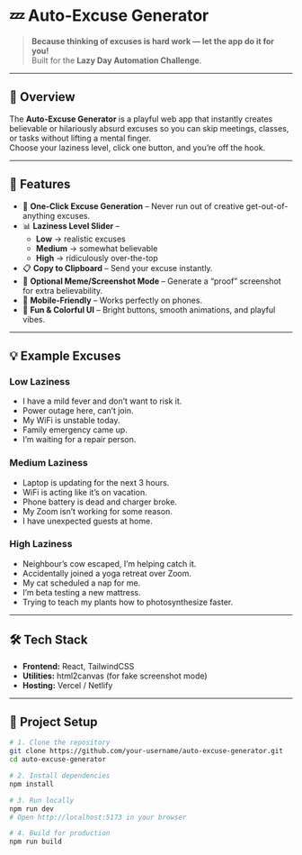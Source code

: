 # 💤 Auto-Excuse Generator

> **Because thinking of excuses is hard work — let the app do it for you!**  
> Built for the **Lazy Day Automation Challenge**.

---

## 📖 Overview

The **Auto-Excuse Generator** is a playful web app that instantly creates believable or hilariously absurd excuses so you can skip meetings, classes, or tasks without lifting a mental finger.  
Choose your laziness level, click one button, and you’re off the hook.

---

## 🚀 Features

- 🎯 **One-Click Excuse Generation** – Never run out of creative get-out-of-anything excuses.
- 📊 **Laziness Level Slider** –  
  - **Low** → realistic excuses  
  - **Medium** → somewhat believable  
  - **High** → ridiculously over-the-top  
- 📋 **Copy to Clipboard** – Send your excuse instantly.
- 📸 **Optional Meme/Screenshot Mode** – Generate a “proof” screenshot for extra believability.
- 📱 **Mobile-Friendly** – Works perfectly on phones.
- 🎨 **Fun & Colorful UI** – Bright buttons, smooth animations, and playful vibes.

---

## 💡 Example Excuses

### Low Laziness
- I have a mild fever and don’t want to risk it.
- Power outage here, can’t join.
- My WiFi is unstable today.
- Family emergency came up.
- I’m waiting for a repair person.

### Medium Laziness
- Laptop is updating for the next 3 hours.
- WiFi is acting like it’s on vacation.
- Phone battery is dead and charger broke.
- My Zoom isn’t working for some reason.
- I have unexpected guests at home.

### High Laziness
- Neighbour’s cow escaped, I’m helping catch it.
- Accidentally joined a yoga retreat over Zoom.
- My cat scheduled a nap for me.
- I’m beta testing a new mattress.
- Trying to teach my plants how to photosynthesize faster.

---

## 🛠 Tech Stack

- **Frontend:** React, TailwindCSS  
- **Utilities:** html2canvas (for fake screenshot mode)  
- **Hosting:** Vercel / Netlify  

---

## 📂 Project Setup

```bash
# 1. Clone the repository
git clone https://github.com/your-username/auto-excuse-generator.git
cd auto-excuse-generator

# 2. Install dependencies
npm install

# 3. Run locally
npm run dev
# Open http://localhost:5173 in your browser

# 4. Build for production
npm run build
